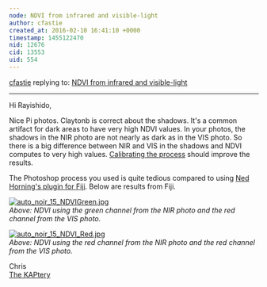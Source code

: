 ```yaml
---
node: NDVI from infrared and visible-light
author: cfastie
created_at: 2016-02-10 16:41:10 +0000
timestamp: 1455122470
nid: 12676
cid: 13553
uid: 554
---
```




[cfastie](../profile/cfastie) replying to: [NDVI from infrared and visible-light](../notes/Rayishido/02-10-2016/ndvi-from-infrared-and-visible-light)

----
Hi Rayishido, 

Nice Pi photos. Claytonb is correct about the shadows. It's a common artifact for dark areas to have very high NDVI values. In your photos, the shadows in the NIR photo are not nearly as dark as in the VIS photo. So there is a big difference between NIR and VIS in the shadows and NDVI computes to very high values. [Calibrating the process](https://publiclab.org/notes/nedhorning/07-22-2015/introducing-the-calibration-plugin-for-imagej-fiji) should improve the results. 

The Photoshop process you used is quite tedious compared to using [Ned Horning's plugin for Fiji](https://publiclab.org/notes/nedhorning/01-13-2016/packaged-photo-monitoring-plugins-available-on-the-github-repositoy). Below are results from Fiji.

[![auto_noir_15_NDVIGreen.jpg](//i.publiclab.org/system/images/photos/000/014/232/large/auto_noir_15_NDVIGreen.jpg)](//i.publiclab.org/system/images/photos/000/014/232/original/auto_noir_15_NDVIGreen.jpg)  
*Above: NDVI using the green channel from the NIR photo and the red channel from the VIS photo.*


[![auto_noir_15_NDVI_Red.jpg](//i.publiclab.org/system/images/photos/000/014/233/large/auto_noir_15_NDVI_Red.jpg)](//i.publiclab.org/system/images/photos/000/014/233/original/auto_noir_15_NDVI_Red.jpg)  
*Above: NDVI using the red channel from the NIR photo and the red channel from the VIS photo.*

Chris  
[The KAPtery](http://kaptery.com/)




